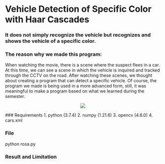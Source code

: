 # Vehicle Detection of Specific Color with Haar Cascades

### It does not simply recognize the vehicle but recognizes and shows the vehicle of a specific color.

### The reason why we made this program:
When watching the movie, there is a scene where the suspect flees in a car.
At this time, we can see a scene in which the vehicle is inquired and tracked through the CCTV on the road.
After watching these scenes, we thought about creating a program that can detect a specific vehicle.
Of course, the program we made is being used in a more advanced form, still, it was meaningful to make a program based on what we learned during the semester.
<p align="center">
  <img src="https://user-images.githubusercontent.com/113006871/207214107-f4a80428-99e4-481b-8cf1-b80df2b19dd9.gif">
  </p>
### Requirements
1. python (3.7.4)
2. numpy (1.21.6)
3. opencv (4.6.0)
4. cars.xml

### File
python rosa.py


### Result and Limitation

